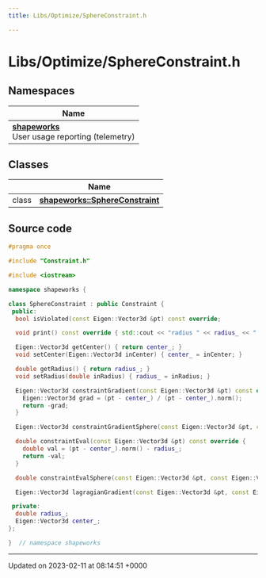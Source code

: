 ```yaml
---
title: Libs/Optimize/SphereConstraint.h

---
```


# Libs/Optimize/SphereConstraint.h



## Namespaces

| Name           |
| -------------- |
| **[shapeworks](../Namespaces/namespaceshapeworks.md)** <br>User usage reporting (telemetry)  |

## Classes

|                | Name           |
| -------------- | -------------- |
| class | **[shapeworks::SphereConstraint](../Classes/classshapeworks_1_1SphereConstraint.md)**  |




## Source code

```cpp
#pragma once

#include "Constraint.h"

#include <iostream>

namespace shapeworks {

class SphereConstraint : public Constraint {
 public:
  bool isViolated(const Eigen::Vector3d &pt) const override;

  void print() const override { std::cout << "radius " << radius_ << " center " << center_.transpose() << std::endl; }

  Eigen::Vector3d getCenter() { return center_; }
  void setCenter(Eigen::Vector3d inCenter) { center_ = inCenter; }

  double getRadius() { return radius_; }
  void setRadius(double inRadius) { radius_ = inRadius; }

  Eigen::Vector3d constraintGradient(const Eigen::Vector3d &pt) const override {
    Eigen::Vector3d grad = (pt - center_) / (pt - center_).norm();
    return -grad;
  }

  Eigen::Vector3d constraintGradientSphere(const Eigen::Vector3d &pt, const Eigen::Vector3d &updpt) const;

  double constraintEval(const Eigen::Vector3d &pt) const override {
    double val = (pt - center_).norm() - radius_;
    return -val;
  }

  double constraintEvalSphere(const Eigen::Vector3d &pt, const Eigen::Vector3d &updpt) const;

  Eigen::Vector3d lagragianGradient(const Eigen::Vector3d &pt, const Eigen::Vector3d &updpt, double C) const;

 private:
  double radius_;
  Eigen::Vector3d center_;
};

}  // namespace shapeworks
```


-------------------------------

Updated on 2023-02-11 at 08:14:51 +0000
